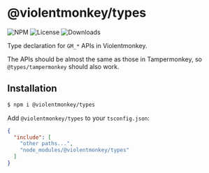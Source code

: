 # @violentmonkey/types

![NPM](https://img.shields.io/npm/v/@violentmonkey/types.svg)
![License](https://img.shields.io/npm/l/@violentmonkey/types.svg)
![Downloads](https://img.shields.io/npm/dt/@violentmonkey/types.svg)

Type declaration for `GM_*` APIs in Violentmonkey.

The APIs should be almost the same as those in Tampermonkey, so `@types/tampermonkey` should also work.

## Installation

```bash
$ npm i @violentmonkey/types
```

Add `@violentmonkey/types` to your `tsconfig.json`:

```json
{
  "include": [
    "other paths...",
    "node_modules/@violentmonkey/types"
  ]
}
```
